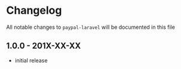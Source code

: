 # Changelog

All notable changes to `paypal-laravel` will be documented in this file

## 1.0.0 - 201X-XX-XX

- initial release
